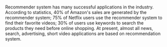 # 
Recommender system has many successful applications in the industry. According to statistics, 40% of Amazon's sales are generated by the recommender system; 75% of Netflix users use the recommender system to find their favorite videos; 30% of users use keywords to search the products they need before online shopping. At present, almost all news, search, advertising, short video applications are based on recommendation system.
